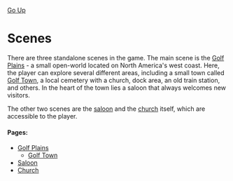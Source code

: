 [Go Up](../README.md)

# Scenes

There are three standalone scenes in the game. The main scene is the [Golf Plains](golf_plains.md) - a small open-world located on North America's west coast. Here, the player can explore several different areas, including a small town called [Golf Town](golf_town.md), a local cemetery with a church, dock area, an old train station, and others. In the heart of the town lies a saloon that always welcomes new visitors.

The other two scenes are the [saloon](saloon.md) and the [church](church.md) itself, which are accessible to the player.

#### Pages:
- [Golf Plains](golf_plains.md)
    - [Golf Town](golf_town.md)
- [Saloon](saloon.md)
- [Church](church.md)
